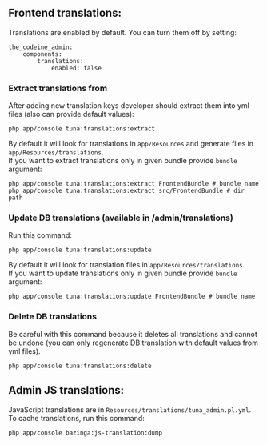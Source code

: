 ## Frontend translations:
Translations are enabled by default. You can turn them off by setting:

    the_codeine_admin:
        components:
            translations:
                enabled: false
                
### Extract translations from 
After adding new translation keys developer should extract them into yml files (also can provide default values):

    php app/console tuna:translations:extract

By default it will look for translations in `app/Resources` and generate files in `app/Resources/translations`.  
If you want to extract translations only in given bundle provide `bundle` argument:

    php app/console tuna:translations:extract FrontendBundle # bundle name
    php app/console tuna:translations:extract src/FrontendBundle # dir path

### Update DB translations (available in /admin/translations)
Run this command:

    php app/console tuna:translations:update
    
By default it will look for translation files in `app/Resources/translations`.    
If you want to update translations only in given bundle provide `bundle` argument:

    php app/console tuna:translations:update FrontendBundle # bundle name

### Delete DB translations
Be careful with this command because it deletes all translations and cannot be undone (you can only regenerate DB translation with default values from yml files).

    php app/console tuna:translations:delete
    
## Admin JS translations:
JavaScript translations are in `Resources/translations/tuna_admin.pl.yml`. To cache translations, run this command:

    php app/console bazinga:js-translation:dump
